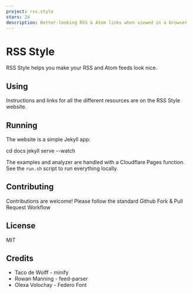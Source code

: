 ```yaml
---
project: rss.style
stars: 24
description: Better-looking RSS & Atom links when viewed in a browser
---
```


RSS Style
=========

RSS Style helps you make your RSS and Atom feeds look nice.

Using
-----

Instructions and links for all the different resources are on the RSS Style website.

Running
-------

The website is a simple Jekyll app:

cd docs
jekyll serve --watch

The examples and analyzer are handled with a Cloudflare Pages function. See the `run.sh` script to run everything locally.

Contributing
------------

Contributions are welcome! Please follow the standard Github Fork & Pull Request Workflow

License
-------

MIT

Credits
-------

-   Taco de Wolff - minify
-   Rowan Manning - feed-parser
-   Olexa Volochay - Federo Font
